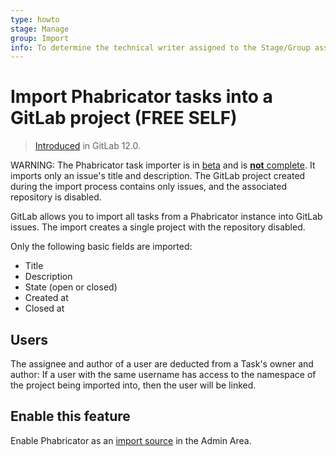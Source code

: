 ```yaml
---
type: howto
stage: Manage
group: Import
info: To determine the technical writer assigned to the Stage/Group associated with this page, see https://about.gitlab.com/handbook/product/ux/technical-writing/#assignments
---
```


# Import Phabricator tasks into a GitLab project **(FREE SELF)**

> [Introduced](https://gitlab.com/gitlab-org/gitlab-foss/-/issues/60562) in GitLab 12.0.

WARNING:
The Phabricator task importer is in
[beta](../../../policy/alpha-beta-support.md#beta-features) and is
[**not** complete](https://gitlab.com/gitlab-org/gitlab/-/issues/284406). It imports
only an issue's title and description. The GitLab project created during the import
process contains only issues, and the associated repository is disabled.

GitLab allows you to import all tasks from a Phabricator instance into
GitLab issues. The import creates a single project with the
repository disabled.

Only the following basic fields are imported:

- Title
- Description
- State (open or closed)
- Created at
- Closed at

## Users

The assignee and author of a user are deducted from a Task's owner and
author: If a user with the same username has access to the namespace
of the project being imported into, then the user will be linked.

## Enable this feature

Enable Phabricator as an [import source](../../admin_area/settings/visibility_and_access_controls.md#configure-allowed-import-sources) in the Admin Area.
